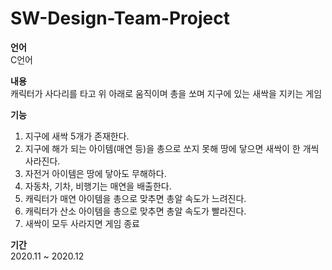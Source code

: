 # SW-Design-Team-Project
**언어**  
C언어  

**내용**   
캐릭터가 사다리를 타고 위 아래로 움직이며 총을 쏘며 지구에 있는 새싹을 지키는 게임

**기능**
1. 지구에 새싹 5개가 존재한다.
2. 지구에 해가 되는 아이템(매연 등)을 총으로 쏘지 못해 땅에 닿으면 새싹이 한 개씩 사라진다.
3. 자전거 아이템은 땅에 닿아도 무해하다.
4. 자동차, 기차, 비행기는 매연을 배출한다.
5. 캐릭터가 매연 아이템을 총으로 맞추면 총알 속도가 느려진다.
6. 캐릭터가 산소 아이템을 총으로 맞추면 총알 속도가 빨라진다.
7. 새싹이 모두 사라지면 게임 종료

**기간**  
2020.11 ~ 2020.12
